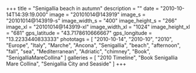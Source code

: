 +++
title = "Senigallia beach in autumn"
description = ""
date = "2010-10-14T14:39:19.000"
image = "20101014@143919"
image_s = "20101014@143919-s"
image_width_s = "400"
image_height_s = "266"
image_xl = "20101014@143919-xl"
image_width_xl = "1024"
image_height_xl = "681"
gps_latitude = "43.7178610666667"
gps_longitude = "13.2233440833333"
phototags = [ "2010-10-14", "2010-10", "2010", "Europe", "Italy", "Marche", "Ancona", "Senigallia", "beach", "afternoon", "fall", "sea", "Mediterranean", "Adriatic", "chimney", "Book", "SenigalliaMareCollina" ]
galleries = [ "2010 Timeline", "Book Senigallia Mare Collina", "Senigallia City and Seaside" ]
+++
